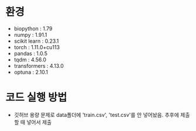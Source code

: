 # 환경
+ biopython : 1.79
+ numpy : 1.91.1
+ scikit learn : 0.23.1
+ torch : 1.11.0+cu113
+ pandas : 1.0.5
+ tqdm : 4.56.0
+ transformers : 4.13.0
+ optuna : 2.10.1


# 코드 실행 방법

+ 깃허브 용량 문제로 data폴더에 'train.csv', 'test.csv'를 안 넣어놨음. 추후에 제출할 때 넣어서 제출 
